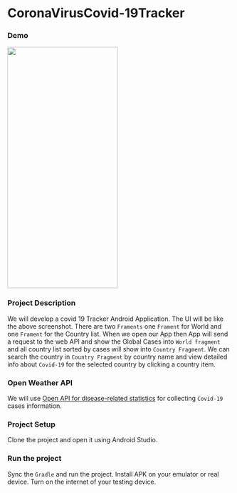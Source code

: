 # CoronaVirusCovid-19Tracker

### Demo

<img src="https://user-images.githubusercontent.com/44436797/98022633-0b31ab00-1e30-11eb-811a-cde0ad10accf.gif" width="248" height="540" />

### Project Description
We will develop a covid 19 Tracker Android Application. The UI will be like the above screenshot. There are two `Framents` one `Frament`  for World and one `Frament` for the Country list. When we open our App then App will send a request to the web API and show the Global Cases into `World fragment` and all country list sorted by cases will show into `Country Fragment`. We can search the country in `Country Fragment` by country name and view detailed info about `Covid-19` for the selected country by clicking a country item.

### Open Weather API
We will use [Open API for disease-related statistics](https://corona.lmao.ninja/docs/) for collecting `Covid-19` cases information.

### Project Setup
Clone the project and open it using Android Studio.

### Run the project
Sync the `Gradle` and run the project. Install APK on your emulator or real device. Turn on the internet of your testing device.
